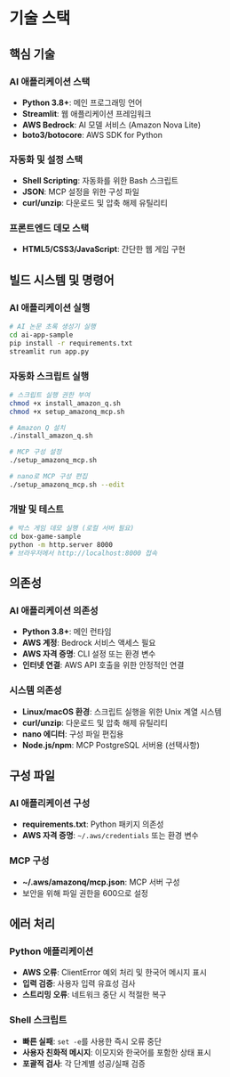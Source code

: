 # 기술 스택

## 핵심 기술

### AI 애플리케이션 스택

- **Python 3.8+**: 메인 프로그래밍 언어
- **Streamlit**: 웹 애플리케이션 프레임워크
- **AWS Bedrock**: AI 모델 서비스 (Amazon Nova Lite)
- **boto3/botocore**: AWS SDK for Python

### 자동화 및 설정 스택

- **Shell Scripting**: 자동화를 위한 Bash 스크립트
- **JSON**: MCP 설정을 위한 구성 파일
- **curl/unzip**: 다운로드 및 압축 해제 유틸리티

### 프론트엔드 데모 스택

- **HTML5/CSS3/JavaScript**: 간단한 웹 게임 구현

## 빌드 시스템 및 명령어

### AI 애플리케이션 실행

```bash
# AI 논문 초록 생성기 실행
cd ai-app-sample
pip install -r requirements.txt
streamlit run app.py
```

### 자동화 스크립트 실행

```bash
# 스크립트 실행 권한 부여
chmod +x install_amazon_q.sh
chmod +x setup_amazonq_mcp.sh

# Amazon Q 설치
./install_amazon_q.sh

# MCP 구성 설정
./setup_amazonq_mcp.sh

# nano로 MCP 구성 편집
./setup_amazonq_mcp.sh --edit
```

### 개발 및 테스트

```bash
# 박스 게임 데모 실행 (로컬 서버 필요)
cd box-game-sample
python -m http.server 8000
# 브라우저에서 http://localhost:8000 접속
```

## 의존성

### AI 애플리케이션 의존성

- **Python 3.8+**: 메인 런타임
- **AWS 계정**: Bedrock 서비스 액세스 필요
- **AWS 자격 증명**: CLI 설정 또는 환경 변수
- **인터넷 연결**: AWS API 호출을 위한 안정적인 연결

### 시스템 의존성

- **Linux/macOS 환경**: 스크립트 실행을 위한 Unix 계열 시스템
- **curl/unzip**: 다운로드 및 압축 해제 유틸리티
- **nano 에디터**: 구성 파일 편집용
- **Node.js/npm**: MCP PostgreSQL 서버용 (선택사항)

## 구성 파일

### AI 애플리케이션 구성

- **requirements.txt**: Python 패키지 의존성
- **AWS 자격 증명**: `~/.aws/credentials` 또는 환경 변수

### MCP 구성

- **~/.aws/amazonq/mcp.json**: MCP 서버 구성
- 보안을 위해 파일 권한을 600으로 설정

## 에러 처리

### Python 애플리케이션

- **AWS 오류**: ClientError 예외 처리 및 한국어 메시지 표시
- **입력 검증**: 사용자 입력 유효성 검사
- **스트리밍 오류**: 네트워크 중단 시 적절한 복구

### Shell 스크립트

- **빠른 실패**: `set -e`를 사용한 즉시 오류 중단
- **사용자 친화적 메시지**: 이모지와 한국어를 포함한 상태 표시
- **포괄적 검사**: 각 단계별 성공/실패 검증
